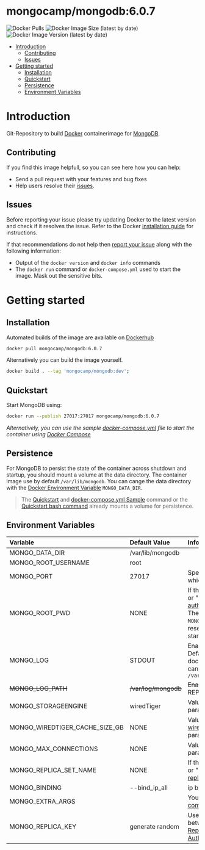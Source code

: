 # mongocamp/mongodb:6.0.7

![Docker Pulls](https://img.shields.io/docker/pulls/mongocamp/mongodb) ![Docker Image Size (latest by date)](https://img.shields.io/docker/image-size/mongocamp/mongodb) ![Docker Image Version (latest by date)](https://img.shields.io/docker/v/mongocamp/mongodb) 

- [Introduction](#introduction)
    - [Contributing](#contributing)
    - [Issues](#issues)
- [Getting started](#getting-started)
    - [Installation](#installation)
    - [Quickstart](#quickstart)
    - [Persistence](#persistence)
    - [Environment Variables](#environment-variables)

# Introduction
Git-Repository to build [Docker](https://www.docker.com/) containerimage for [MongoDB](https://www.mongodb.org/).

## Contributing
If you find this image helpfull, so you can see here how you can help:

- Send a pull request with your features and bug fixes
- Help users resolve their [issues](https://github.com/MongoCamp/docker-mongodb/issues).

## Issues
Before reporting your issue please try updating Docker to the latest version and check if it resolves the issue. Refer to the
Docker [installation guide](https://docs.docker.com/installation) for instructions.

If that recommendations do not help then [report your issue](../../issues/new) along with the following information:

- Output of the `docker version` and `docker info` commands
- The `docker run` command or `docker-compose.yml` used to start the image. Mask out the sensitive bits.

# Getting started

## Installation
Automated builds of the image are available on
[Dockerhub](https://hub.docker.com/r/mongocamp/mongodb/)

```bash
docker pull mongocamp/mongodb:6.0.7
```

Alternatively you can build the image yourself.

```bash
docker build . --tag 'mongocamp/mongodb:dev';
```

## Quickstart

Start MongoDB using:

```bash
docker run --publish 27017:27017 mongocamp/mongodb:6.0.7
```

*Alternatively, you can use the sample [docker-compose.yml](docker-compose.yml) file to start the container using [Docker Compose](https://docs.docker.com/compose/)*

## Persistence

For MongoDB to persist the state of the container across shutdown and startup, you should mount a volume at the data directory. The container image use by default `/var/lib/mongodb`.
You can cange the data directory with the [Docker Environment Variable](https://docs.docker.com/compose/environment-variables/) `MONGO_DATA_DIR`.

> The [Quickstart](#quickstart) and [docker-compose.yml Sample](docker-compose.yml) command or the [Quickstart bash command](#Quickstart) already mounts a volume for persistence.

## Environment Variables

| Variable                       | Default Value        | Informations                                                                                                                                                                                                                                       |
|:-------------------------------|:---------------------|:---------------------------------------------------------------------------------------------------------------------------------------------------------------------------------------------------------------------------------------------------|
| MONGO_DATA_DIR                 | /var/lib/mongodb     |                                                                                                                                                                                                                                                    |
| MONGO_ROOT_USERNAME            | root                 |                                                                                                                                                                                                                                                    |
| MONGO_PORT                     | 27017                | Specifies the TCP port on which the MongoDB                                                                                                                                                                                                        |
| MONGO_ROOT_PWD                 | NONE                 | If the param not equal `NONE` or "" the MongoDB [authorization](https://docs.mongodb.com/manual/reference/program/mongod/#cmdoption-mongod-auth) will enabled. The password of the `MONGO_ROOT_USERNAME` will be reseted on every container start. |
| MONGO_LOG                      | STDOUT               | Enable Loging to [LogPath](https://docs.mongodb.com/manual/reference/program/mongod/#cmdoption-mongod-logpath). Default is the stdout of the docker container, but you can also use something like `/var/log/mongodb/mongo.log`                    |
| ~~MONGO_LOG_PATH~~             | ~~/var/log/mongodb~~ | ~~Enable Loging to [LogPath](https://docs.mongodb.com/manual/reference/program/mongod/#cmdoption-mongod-logpath)~~ REPLACED BY `MONGO_LOG`                                                                                                         |
| MONGO_STORAGEENGINE            | wiredTiger           | Value for the [storageEngine](https://docs.mongodb.com/manual/reference/program/mongod/#cmdoption-mongod-storageengine) parameter                                                                                                                  |
| MONGO_WIREDTIGER_CACHE_SIZE_GB | NONE                 | Value for the [wiredTigerCacheSizeGB](https://docs.mongodb.com/manual/reference/program/mongod/#wiredtiger-options) parameter                                                                                                                      |
| MONGO_MAX_CONNECTIONS          | NONE                 | Value for the [maxConns](https://docs.mongodb.com/manual/reference/program/mongod/#cmdoption-mongod-maxconns) parameter if not equal `NONE`                                                                                                        |
| MONGO_REPLICA_SET_NAME         | NONE                 | If the param not equal `NONE` or "" set name for replSet [replication options](https://docs.mongodb.com/manual/reference/program/mongod/#replication-options)                                                                                      |
| MONGO_BINDING                  | --bind_ip_all        | ip binding  [ip binding options](https://docs.mongodb.com/manual/reference/program/mongod/#cmdoption-mongod-bind-ip)                                                                                                                               |
| MONGO_EXTRA_ARGS               |                      | You can use every `mongod` [commandline option](https://docs.mongodb.com/manual/reference/program/mongod/#options)                                                                                                                                 |
| MONGO_REPLICA_KEY              | generate random      | Used for communication between replica sets [Replica Set to Keyfile Authentication](https://www.mongodb.com/docs/manual/tutorial/enforce-keyfile-access-control-in-existing-replica-set/)                                                          |
